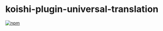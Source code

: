 # koishi-plugin-universal-translation

[![npm](https://img.shields.io/npm/v/koishi-plugin-universal-translation?style=flat-square)](https://www.npmjs.com/package/koishi-plugin-universal-translation)


